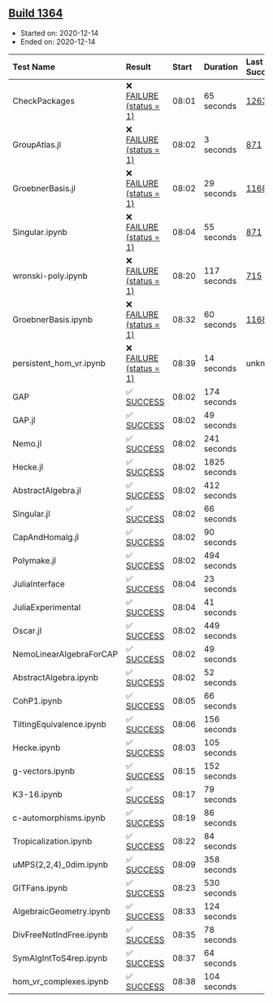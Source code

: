 ## [Build 1364](https://oscarci.mathematik.uni-kl.de/job/oscar-stable/1364/)

* Started on: 2020-12-14
* Ended on: 2020-12-14

| Test Name    | Result | Start | Duration | Last Success | First Failure |
|:-------------|:-------|:------|:---------|:-------------|:--------------|
| CheckPackages | ❌ [FAILURE (status = 1)](https://oscarci.mathematik.uni-kl.de/job/oscar-stable/1364/artifact/logs/build-1364/CheckPackages.log) | 08:01 | 65 seconds | [1263](https://oscarci.mathematik.uni-kl.de/job/oscar-stable/1263/) | [1264](https://oscarci.mathematik.uni-kl.de/job/oscar-stable/1264/) |
| GroupAtlas.jl | ❌ [FAILURE (status = 1)](https://oscarci.mathematik.uni-kl.de/job/oscar-stable/1364/artifact/logs/build-1364/GroupAtlas.jl.log) | 08:02 | 3 seconds | [871](https://oscarci.mathematik.uni-kl.de/job/oscar-stable/871/) | [872](https://oscarci.mathematik.uni-kl.de/job/oscar-stable/872/) |
| GroebnerBasis.jl | ❌ [FAILURE (status = 1)](https://oscarci.mathematik.uni-kl.de/job/oscar-stable/1364/artifact/logs/build-1364/GroebnerBasis.jl.log) | 08:02 | 29 seconds | [1168](https://oscarci.mathematik.uni-kl.de/job/oscar-stable/1168/) | [1169](https://oscarci.mathematik.uni-kl.de/job/oscar-stable/1169/) |
| Singular.ipynb | ❌ [FAILURE (status = 1)](https://oscarci.mathematik.uni-kl.de/job/oscar-stable/1364/artifact/logs/build-1364/Singular.ipynb.log) | 08:04 | 55 seconds | [871](https://oscarci.mathematik.uni-kl.de/job/oscar-stable/871/) | [872](https://oscarci.mathematik.uni-kl.de/job/oscar-stable/872/) |
| wronski-poly.ipynb | ❌ [FAILURE (status = 1)](https://oscarci.mathematik.uni-kl.de/job/oscar-stable/1364/artifact/logs/build-1364/wronski-poly.ipynb.log) | 08:20 | 117 seconds | [715](https://oscarci.mathematik.uni-kl.de/job/oscar-stable/715/) | [716](https://oscarci.mathematik.uni-kl.de/job/oscar-stable/716/) |
| GroebnerBasis.ipynb | ❌ [FAILURE (status = 1)](https://oscarci.mathematik.uni-kl.de/job/oscar-stable/1364/artifact/logs/build-1364/GroebnerBasis.ipynb.log) | 08:32 | 60 seconds | [1168](https://oscarci.mathematik.uni-kl.de/job/oscar-stable/1168/) | [1169](https://oscarci.mathematik.uni-kl.de/job/oscar-stable/1169/) |
| persistent_hom_vr.ipynb | ❌ [FAILURE (status = 1)](https://oscarci.mathematik.uni-kl.de/job/oscar-stable/1364/artifact/logs/build-1364/persistent_hom_vr.ipynb.log) | 08:39 | 14 seconds | unknown | unknown |
| GAP | ✅ [SUCCESS](https://oscarci.mathematik.uni-kl.de/job/oscar-stable/1364/artifact/logs/build-1364/GAP.log) | 08:02 | 174 seconds |  |  |
| GAP.jl | ✅ [SUCCESS](https://oscarci.mathematik.uni-kl.de/job/oscar-stable/1364/artifact/logs/build-1364/GAP.jl.log) | 08:02 | 49 seconds |  |  |
| Nemo.jl | ✅ [SUCCESS](https://oscarci.mathematik.uni-kl.de/job/oscar-stable/1364/artifact/logs/build-1364/Nemo.jl.log) | 08:02 | 241 seconds |  |  |
| Hecke.jl | ✅ [SUCCESS](https://oscarci.mathematik.uni-kl.de/job/oscar-stable/1364/artifact/logs/build-1364/Hecke.jl.log) | 08:02 | 1825 seconds |  |  |
| AbstractAlgebra.jl | ✅ [SUCCESS](https://oscarci.mathematik.uni-kl.de/job/oscar-stable/1364/artifact/logs/build-1364/AbstractAlgebra.jl.log) | 08:02 | 412 seconds |  |  |
| Singular.jl | ✅ [SUCCESS](https://oscarci.mathematik.uni-kl.de/job/oscar-stable/1364/artifact/logs/build-1364/Singular.jl.log) | 08:02 | 66 seconds |  |  |
| CapAndHomalg.jl | ✅ [SUCCESS](https://oscarci.mathematik.uni-kl.de/job/oscar-stable/1364/artifact/logs/build-1364/CapAndHomalg.jl.log) | 08:02 | 90 seconds |  |  |
| Polymake.jl | ✅ [SUCCESS](https://oscarci.mathematik.uni-kl.de/job/oscar-stable/1364/artifact/logs/build-1364/Polymake.jl.log) | 08:02 | 494 seconds |  |  |
| JuliaInterface | ✅ [SUCCESS](https://oscarci.mathematik.uni-kl.de/job/oscar-stable/1364/artifact/logs/build-1364/JuliaInterface.log) | 08:04 | 23 seconds |  |  |
| JuliaExperimental | ✅ [SUCCESS](https://oscarci.mathematik.uni-kl.de/job/oscar-stable/1364/artifact/logs/build-1364/JuliaExperimental.log) | 08:04 | 41 seconds |  |  |
| Oscar.jl | ✅ [SUCCESS](https://oscarci.mathematik.uni-kl.de/job/oscar-stable/1364/artifact/logs/build-1364/Oscar.jl.log) | 08:02 | 449 seconds |  |  |
| NemoLinearAlgebraForCAP | ✅ [SUCCESS](https://oscarci.mathematik.uni-kl.de/job/oscar-stable/1364/artifact/logs/build-1364/NemoLinearAlgebraForCAP.log) | 08:02 | 49 seconds |  |  |
| AbstractAlgebra.ipynb | ✅ [SUCCESS](https://oscarci.mathematik.uni-kl.de/job/oscar-stable/1364/artifact/logs/build-1364/AbstractAlgebra.ipynb.log) | 08:02 | 52 seconds |  |  |
| CohP1.ipynb | ✅ [SUCCESS](https://oscarci.mathematik.uni-kl.de/job/oscar-stable/1364/artifact/logs/build-1364/CohP1.ipynb.log) | 08:05 | 66 seconds |  |  |
| TiltingEquivalence.ipynb | ✅ [SUCCESS](https://oscarci.mathematik.uni-kl.de/job/oscar-stable/1364/artifact/logs/build-1364/TiltingEquivalence.ipynb.log) | 08:06 | 156 seconds |  |  |
| Hecke.ipynb | ✅ [SUCCESS](https://oscarci.mathematik.uni-kl.de/job/oscar-stable/1364/artifact/logs/build-1364/Hecke.ipynb.log) | 08:03 | 105 seconds |  |  |
| g-vectors.ipynb | ✅ [SUCCESS](https://oscarci.mathematik.uni-kl.de/job/oscar-stable/1364/artifact/logs/build-1364/g-vectors.ipynb.log) | 08:15 | 152 seconds |  |  |
| K3-16.ipynb | ✅ [SUCCESS](https://oscarci.mathematik.uni-kl.de/job/oscar-stable/1364/artifact/logs/build-1364/K3-16.ipynb.log) | 08:17 | 79 seconds |  |  |
| c-automorphisms.ipynb | ✅ [SUCCESS](https://oscarci.mathematik.uni-kl.de/job/oscar-stable/1364/artifact/logs/build-1364/c-automorphisms.ipynb.log) | 08:19 | 86 seconds |  |  |
| Tropicalization.ipynb | ✅ [SUCCESS](https://oscarci.mathematik.uni-kl.de/job/oscar-stable/1364/artifact/logs/build-1364/Tropicalization.ipynb.log) | 08:22 | 84 seconds |  |  |
| uMPS(2,2,4)_0dim.ipynb | ✅ [SUCCESS](https://oscarci.mathematik.uni-kl.de/job/oscar-stable/1364/artifact/logs/build-1364/uMPS-2-2-4-_0dim.ipynb.log) | 08:09 | 358 seconds |  |  |
| GITFans.ipynb | ✅ [SUCCESS](https://oscarci.mathematik.uni-kl.de/job/oscar-stable/1364/artifact/logs/build-1364/GITFans.ipynb.log) | 08:23 | 530 seconds |  |  |
| AlgebraicGeometry.ipynb | ✅ [SUCCESS](https://oscarci.mathematik.uni-kl.de/job/oscar-stable/1364/artifact/logs/build-1364/AlgebraicGeometry.ipynb.log) | 08:33 | 124 seconds |  |  |
| DivFreeNotIndFree.ipynb | ✅ [SUCCESS](https://oscarci.mathematik.uni-kl.de/job/oscar-stable/1364/artifact/logs/build-1364/DivFreeNotIndFree.ipynb.log) | 08:35 | 78 seconds |  |  |
| SymAlgIntToS4rep.ipynb | ✅ [SUCCESS](https://oscarci.mathematik.uni-kl.de/job/oscar-stable/1364/artifact/logs/build-1364/SymAlgIntToS4rep.ipynb.log) | 08:37 | 64 seconds |  |  |
| hom_vr_complexes.ipynb | ✅ [SUCCESS](https://oscarci.mathematik.uni-kl.de/job/oscar-stable/1364/artifact/logs/build-1364/hom_vr_complexes.ipynb.log) | 08:38 | 104 seconds |  |  |
